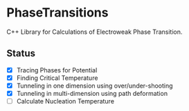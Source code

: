 # PhaseTransitions
C++ Library for Calculations of Electroweak Phase Transition.

## Status
- [x] Tracing Phases for Potential
- [x] Finding Critical Temperature
- [x] Tunneling in one dimension using over/under-shooting
- [x] Tunneling in multi-dimension using path deformation
- [ ] Calculate Nucleation Temperature
